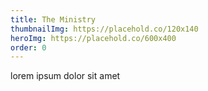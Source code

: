 ```yaml
---
title: The Ministry
thumbnailImg: https://placehold.co/120x140
heroImg: https://placehold.co/600x400
order: 0
---
```

lorem ipsum dolor sit amet